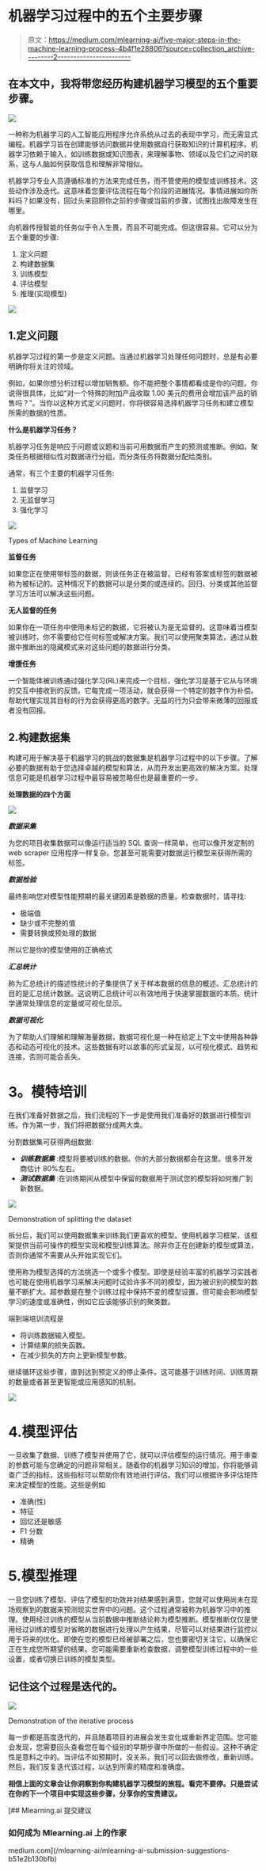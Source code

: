 # 机器学习过程中的五个主要步骤

> 原文：<https://medium.com/mlearning-ai/five-major-steps-in-the-machine-learning-process-4b4f1e28806?source=collection_archive---------2----------------------->

## 在本文中，我将带您经历构建机器学习模型的五个重要步骤。

![](img/0d5c334a3d32a5db0b35cd01c0c9b03e.png)

一种称为机器学习的人工智能应用程序允许系统从过去的表现中学习，而无需显式编程。机器学习旨在创建能够访问数据并使用数据自行获取知识的计算机程序。机器学习依赖于输入，如训练数据或知识图表，来理解事物、领域以及它们之间的联系，这与人脑如何获取信息和理解非常相似。

机器学习专业人员遵循标准的方法来完成任务，而不管使用的模型或训练技术。这些动作涉及迭代。这意味着您要评估流程在每个阶段的进展情况。事情进展如你所料吗？如果没有，回过头来回顾你之前的步骤或当前的步骤，试图找出故障发生在哪里。

向机器传授智能的任务似乎令人生畏，而且不可能完成。但这很容易。它可以分为五个重要的步骤:

1.  定义问题
2.  构建数据集
3.  训练模型
4.  评估模型
5.  推理(实现模型)

![](img/d17afc9c77df9e044e3aef8299f0a813.png)

## 1.定义问题

机器学习过程的第一步是定义问题。当通过机器学习处理任何问题时，总是有必要明确你将关注的领域。

例如，如果你想分析过程以增加销售额。你不能把整个事情都看成是你的问题。你说得很具体，比如“对一个特殊的附加产品收取 1.00 美元的费用会增加该产品的销售吗？”。当你以这种方式定义问题时，你将很容易选择机器学习任务和建立模型所需的数据的性质。

**什么是机器学习任务？**

机器学习任务是响应于问题或议题和当前可用数据而产生的预测或推断。例如，聚类任务根据相似性对数据进行分组，而分类任务将数据分配给类别。

通常，有三个主要的机器学习任务:

1.  监督学习
2.  无监督学习
3.  强化学习

![](img/c808615dae7cfbd594f6494262fca296.png)

Types of Machine Learning

**监督任务**

如果您正在使用带标签的数据，则该任务正在被监督。已经有答案或标签的数据被称为被标记的。这种情况下的数据可以是分类的或连续的。回归、分类或其他监督学习方法可以解决这些问题。

**无人监督的任务**

如果你在一项任务中使用未标记的数据，它将被认为是无监督的。这意味着当模型被训练时，你不需要给它任何标签或解决方案。我们可以使用聚类算法，通过从数据中推断出的隐藏模式来对这些问题的数据进行分类。

**增援任务**

一个智能体被训练通过强化学习(RL)来完成一个目标，强化学习是基于它从与环境的交互中接收到的反馈。它每完成一项活动，就会获得一个特定的数字作为补偿。帮助代理实现其目标的行为会获得更高的数字。无益的行为只会带来微薄的回报或者没有回报。

## 2.构建数据集

构建可用于解决基于机器学习的挑战的数据集是机器学习过程中的以下步骤。了解必要的数据有助于您选择卓越的模型和算法，从而开发出更高效的解决方案。处理信息可能是机器学习过程中最容易被忽略但也是最重要的一步。

**处理数据的四个方面**

![](img/7a05792e0338da0033ddea13b52da41a.png)

***数据采集***

为您的项目收集数据可以像运行适当的 SQL 查询一样简单，也可以像开发定制的 web scraper 应用程序一样复杂。您甚至可能需要对数据运行模型来获得所需的标签。

***数据检验***

最终影响您对模型性能预期的最关键因素是数据的质量。检查数据时，请寻找:

*   极端值
*   缺少或不完整的值
*   需要转换或预处理的数据

所以它是你的模型使用的正确格式

***汇总统计***

称为汇总统计的描述性统计的子集提供了关于样本数据的信息的概述。汇总统计的目的是汇总统计数据。这说明汇总统计可以有效地用于快速掌握数据的本质。统计学通常处理信息的定量或可视化显示。

***数据可视化***

为了帮助人们理解和理解海量数据，数据可视化是一种在给定上下文中使用各种静态和动态可视化的技术。这些数据有时以故事的形式呈现，以可视化模式、趋势和连接，否则可能会丢失。

# **3。模特培训**

在我们准备好数据之后，我们流程的下一步是使用我们准备好的数据进行模型训练。作为第一步，我们将把数据分成两大类。

分割数据集可获得两组数据:

*   ***训练数据集*** :模型将要被训练的数据。你的大部分数据都会在这里。很多开发商估计 80%左右。
*   ***测试数据集*** :在训练期间从模型中保留的数据用于测试您的模型将如何推广到新数据。

![](img/cbed225331d60263758b2d76d872c012.png)

Demonstration of splitting the dataset

拆分后，我们可以使用数据集来训练我们更喜欢的模型。使用机器学习框架，该框架提供当前可操作的模型实现和模型训练算法。除非你正在创建新的模型或算法，否则你通常不需要从头开始实现它们。

使用称为模型选择的方法挑选一个或多个模型。即使是经验丰富的机器学习实践者也可能在使用机器学习来解决问题时试验许多不同的模型，因为被识别的模型的数量不断扩大。超参数是在整个训练过程中保持不变的模型设置，但可能会影响模型学习的速度或准确性，例如它应该能够识别的聚类数。

端到端培训流程是

*   将训练数据输入模型。
*   计算结果的损失函数。
*   在减少损失的方向上更新模型参数。

继续循环这些步骤，直到达到预定义的停止条件。这可能基于训练时间、训练周期的数量或者甚至更智能或应用感知的机制。

![](img/cf412f7aee4a55c159c5c03c1edae756.png)

# 4.模型评估

一旦收集了数据、训练了模型并使用了它，就可以评估模型的运行情况。用于审查的参数可能与您确定的问题非常相关。随着你的机器学习知识的增加，你将能够调查广泛的指标，这些指标可以帮助你有效地进行评估。我们可以根据许多评估矩阵来决定模型的性能。这些是例如

*   准确(性)
*   特征
*   回忆还是敏感
*   F1 分数
*   精确

# 5.模型推理

一旦您训练了模型、评估了模型的功效并对结果感到满意，您就可以使用尚未在现场观察到的数据来预测现实世界中的问题。这个过程通常被称为机器学习中的推理。使用经过训练的模型从当前数据中推断结论称为模型推断。模型推断仅仅是使用经过训练的模型对省略的数据进行处理以产生结果，尽管可以对结果进行监控以用于将来的优化。即使在您的模型已经被部署之后，您也要密切关注它，以确保它正在生成您所期望的结果。您可能需要重新检查数据，调整模型训练过程中的一些设置，或者切换已训练的模型类型。

## **记住这个过程是迭代的。**

![](img/2a9ac8c9e89656b93795ae5e0e8051fb.png)

Demonstration of the iterative process

每一步都是高度迭代的，并且随着项目的进展会发生变化或重新界定范围。您可能会发现，您需要回头查看您在每个级别的早期步骤中所做的一些假设。这种不确定性是意料之中的。当评估不如预期时，没关系，我们可以回去做修改，重新训练。然后，我们反复迭代该过程，以达到所需的精度和准确度。

**相信上面的文章会让你洞察到你构建机器学习模型的旅程。看完不要停。只是尝试在你的下一个项目中实现这些步骤，分享你的宝贵建议。**

[](/mlearning-ai/mlearning-ai-submission-suggestions-b51e2b130bfb) [## Mlearning.ai 提交建议

### 如何成为 Mlearning.ai 上的作家

medium.com](/mlearning-ai/mlearning-ai-submission-suggestions-b51e2b130bfb)